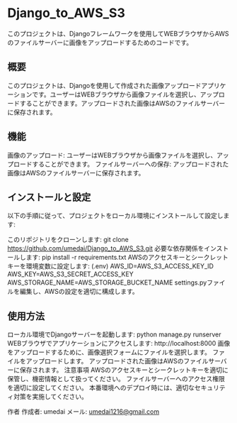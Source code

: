 # Django_to_AWS_S3

このプロジェクトは、Djangoフレームワークを使用してWEBブラウザからAWSのファイルサーバーに画像をアップロードするためのコードです。

## 概要
このプロジェクトは、Djangoを使用して作成された画像アップロードアプリケーションです。ユーザーはWEBブラウザから画像ファイルを選択し、アップロードすることができます。アップロードされた画像はAWSのファイルサーバーに保存されます。

## 機能
画像のアップロード: ユーザーはWEBブラウザから画像ファイルを選択し、アップロードすることができます。
ファイルサーバーへの保存: アップロードされた画像はAWSのファイルサーバーに保存されます。

## インストールと設定
以下の手順に従って、プロジェクトをローカル環境にインストールして設定します:

このリポジトリをクローンします: git clone https://github.com/umedai/Django_to_AWS_S3.git
必要な依存関係をインストールします: pip install -r requirements.txt
AWSのアクセスキーとシークレットキーを環境変数に設定します: (.env)
AWS_ID=AWS_S3_ACCESS_KEY_ID
AWS_KEY=AWS_S3_SECRET_ACCESS_KEY
AWS_STORAGE_NAME=AWS_STORAGE_BUCKET_NAME
settings.pyファイルを編集し、AWSの設定を適切に構成します。

## 使用方法
ローカル環境でDjangoサーバーを起動します: python manage.py runserver
WEBブラウザでアプリケーションにアクセスします: http://localhost:8000
画像をアップロードするために、画像選択フォームにファイルを選択します。
ファイルをアップロードします。
アップロードされた画像はAWSのファイルサーバーに保存されます。
注意事項
AWSのアクセスキーとシークレットキーを適切に保管し、機密情報として扱ってください。
ファイルサーバーへのアクセス権限を適切に設定してください。
本番環境へのデプロイ時には、適切なセキュリティ対策を実施してください。

作者
作成者: umedai
メール: umedai1216@gmail.com
